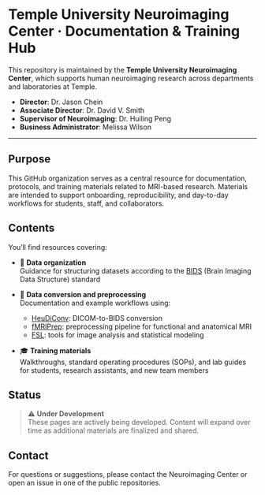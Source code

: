 # Temple University Neuroimaging Center · Documentation & Training Hub

This repository is maintained by the **Temple University Neuroimaging Center**, which supports human neuroimaging research across departments and laboratories at Temple.

- **Director**: Dr. Jason Chein  
- **Associate Director**: Dr. David V. Smith  
- **Supervisor of Neuroimaging**: Dr. Huiling Peng  
- **Business Administrator**: Melissa Wilson  

---

## Purpose

This GitHub organization serves as a central resource for documentation, protocols, and training materials related to MRI-based research. Materials are intended to support onboarding, reproducibility, and day-to-day workflows for students, staff, and collaborators.

## Contents

You’ll find resources covering:

- 🧠 **Data organization**  
  Guidance for structuring datasets according to the [BIDS](https://bids.neuroimaging.io/) (Brain Imaging Data Structure) standard

- 🔄 **Data conversion and preprocessing**  
  Documentation and example workflows using:
  - [HeuDiConv](https://github.com/nipy/heudiconv): DICOM-to-BIDS conversion
  - [fMRIPrep](https://fmriprep.org): preprocessing pipeline for functional and anatomical MRI
  - [FSL](https://fsl.fmrib.ox.ac.uk/fsl/fslwiki/): tools for image analysis and statistical modeling

- 🎓 **Training materials**  
  Walkthroughs, standard operating procedures (SOPs), and lab guides for students, research assistants, and new team members

## Status

> ⚠️ **Under Development**  
> These pages are actively being developed. Content will expand over time as additional materials are finalized and shared.

## Contact

For questions or suggestions, please contact the Neuroimaging Center or open an issue in one of the public repositories.
